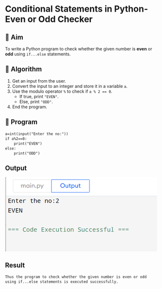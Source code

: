 # Conditional Statements in Python-Even or Odd Checker

## 🎯 Aim
To write a Python program to check whether the given number is **even** or **odd** using `if...else` statements.

## 🧠 Algorithm
1. Get an input from the user.
2. Convert the input to an integer and store it in a variable `a`.
3. Use the modulo operator `%` to check if `a % 2 == 0`.
   - If true, print `"EVEN"`.
   - Else, print `"ODD"`.
4. End the program.

## 🧾 Program
```
a=int(input("Enter the no:"))
if a%2==0:
    print("EVEN")
else:
    print("ODD")
```
## Output
![alt text](image-1.png)
## Result
```
Thus the program to check whether the given number is even or odd using if...else statements is executed successfully.
```